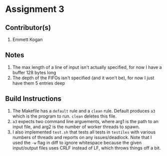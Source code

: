 # Assignment 3
## Contributor(s)
1. Emmett Kogan

## Notes
1. The max length of a line of input isn't actually specified, for now I have a buffer 128 bytes long
2. The depth of the FIFOs isn't specified (and it won't be), for now I just have them 5 entries deep

## Build Instructions
1. The Makefile has a `default` rule and a `clean` rule. Default produces `a3` which is the program to run. `clean` deletes this file.
2. `a3` expects two command line arguements, where arg1 is the path to an input file, and arg2 is the number of worker threads to spawn.
3. I also implemented `test.sh` that tests all tests in `testiles` with various numbers of threads and reports on any issues/deadlock. Note that I used the `-w` flag in diff to ignore whitespace because the given input/output files uses CRLF instead of LF, which throws things off a bit.
